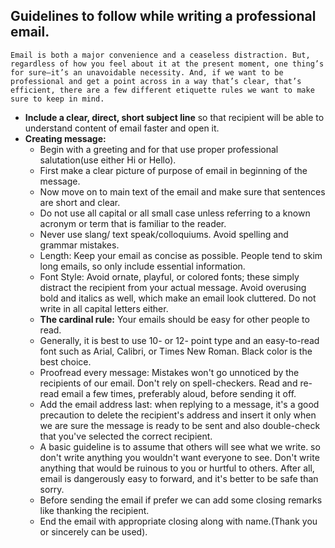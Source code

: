 ## Guidelines to follow while writing a professional email.

```
Email is both a major convenience and a ceaseless distraction. But,
regardless of how you feel about it at the present moment, one thing’s
for sure—it’s an unavoidable necessity. And, if we want to be
professional and get a point across in a way that’s clear, that’s
efficient, there are a few different etiquette rules we want to make
sure to keep in mind.
```
- **Include a clear, direct, short subject line** so that recipient will
be able to understand content of email faster and open it.
- **Creating message:**
  - Begin with a greeting and for that use proper
professional salutation(use either Hi or Hello).
  - First make a clear
picture of purpose of email in beginning of the message.
  - Now move on to main text of the email and make sure that sentences are short and
clear. 
  - Do not use all capital or all small case unless referring to a
known acronym or term that is familiar to the reader.
  - Never use slang/
text speak/colloquiums. Avoid spelling and grammar mistakes.
  - Length: Keep your email as concise as possible. People tend to skim long
emails, so only include essential information.
  - Font Style: Avoid
ornate, playful, or colored fonts; these simply distract the recipient
from your actual message. Avoid overusing bold and italics as well,
which make an email look cluttered. Do not write in all capital letters
either.
  - **The cardinal rule:** Your emails should be easy for other people
to read. 
  - Generally, it is best to use 10- or 12- point type and an
easy-to-read font such as Arial, Calibri, or Times New Roman. Black
color is the best choice.
  - Proofread every message: Mistakes won't
go unnoticed by the recipients of our email. Don't rely on
spell-checkers. Read and re-read email a few times, preferably aloud,
before sending it off.
  - Add the email address last: when replying to
a message, it's a good precaution to delete the recipient's address and
insert it only when we are sure the message is ready to be sent and also
double-check that you've selected the correct recipient.
  - A basic
guideline is to assume that others will see what we write. so don't
write anything you wouldn't want everyone to see. Don't write anything
that would be ruinous to you or hurtful to others. After all, email is
dangerously easy to forward, and it's better to be safe than sorry.
  - Before sending the email if prefer we can add some closing remarks like
thanking the recipient.
  - End the email with appropriate closing
along with name.(Thank you or sincerely can be used).
